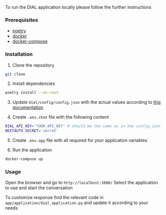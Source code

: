 To run the DIAL application locally please follow the further instructions

### Prerequisites
- [poetry](https://python-poetry.org/docs/)
- [docker](https://docs.docker.com/get-docker/)
- [docker-compose](https://docs.docker.com/compose/install/)


### Installation
1. Clone the repository
```sh
git clone
```

2. Install dependencies
```sh
poetry install --no-root
```

3. Update `dial/config/config.json` with the actual values according to [this documentation](https://github.com/epam/ai-dial-core/blob/development/README.md)

4. Create `.env.chat` file with the following content
```sh
DIAL_API_KEY='YOUR_API_KEY' # should be the same as in the config.json
NEXTAUTH_SECRET='secret'
```

5. Create `.env.app` file with all required for your application variables

6. Run the application
```sh
docker-compose up
```


### Usage
Open the browser and go to `http://localhost:3000/`
Select the application to use and start the conversation

To customize response find the relevant code in `app/application/dial_application.py` and update it according to your needs
